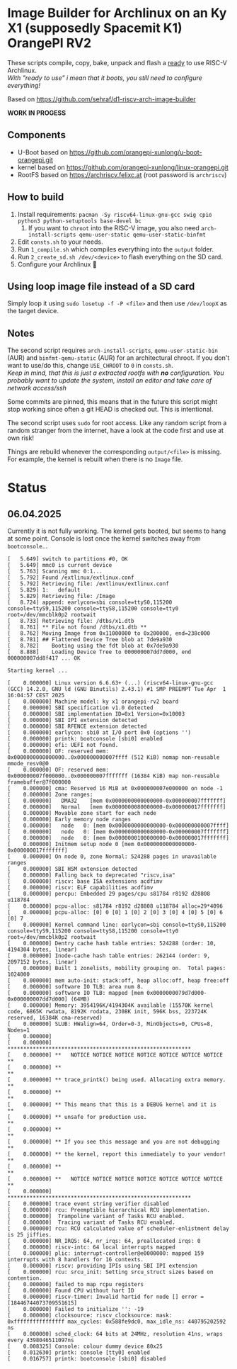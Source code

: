 # Image Builder for Archlinux on an Ky X1 (supposedly Spacemit K1) OrangePI RV2
These scripts compile, copy, bake, unpack and flash a [ready](https://wiki.archlinux.org/title/installation_guide#Configure_the_system) to use RISC-V Archlinux.  
*With "ready to use" i mean that it boots, you still need to configure everything!*

Based on https://github.com/sehraf/d1-riscv-arch-image-builder

**WORK IN PROGESS**

## Components
- U-Boot based on https://github.com/orangepi-xunlong/u-boot-orangepi.git
- kernel based on https://github.com/orangepi-xunlong/linux-orangepi.git
- RootFS based on https://archriscv.felixc.at (root password is `archriscv`)

## How to build
1. Install requirements: `pacman -Sy riscv64-linux-gnu-gcc swig cpio python3 python-setuptools base-devel bc`
   1. If you want to `chroot` into the RISC-V image, you also need `arch-install-scripts qemu-user-static qemu-user-static-binfmt`
1. Edit `consts.sh` to your needs.
1. Run `1_compile.sh` which compiles everything into the `output` folder.
1. Run `2_create_sd.sh /dev/<device>` to flash everything on the SD card.
1. Configure your Archlinux :rocket:

## Using loop image file instead of a SD card
Simply loop it using `sudo losetup -f -P <file>` and then use `/dev/loopX` as the target device.

## Notes
The second script requires `arch-install-scripts`, `qemu-user-static-bin` (AUR) and `binfmt-qemu-static` (AUR) for an architectural chroot.
If you don't want to use/do this, change `USE_CHROOT` to `0` in `consts.sh`.  
*Keep in mind, that this is just a extracted rootfs with **no** configuration. You probably want to update the system, install an editor and take care of network access/ssh*

Some commits are pinned, this means that in the future this script might stop working since often a git HEAD is checked out. This is intentional.

The second script uses `sudo` for root access. Like any random script from a random stranger from the internet, have a look at the code first and use at own risk!

Things are rebuild whenever the corresponding `output/<file>` is missing. For example, the kernel is rebuilt when there is no `Image` file.

# Status

## 06.04.2025
Currently it is not fully working. The kernel gets booted, but seems to hang at some point. Console is lost once the kernel switches away from `bootconsole`...

```
[   5.649] switch to partitions #0, OK
[   5.649] mmc0 is current device
[   5.763] Scanning mmc 0:1...
[   5.792] Found /extlinux/extlinux.conf
[   5.792] Retrieving file: /extlinux/extlinux.conf
[   5.829] 1:   default
[   5.829] Retrieving file: /Image
[   8.724] append: earlycon=sbi console=ttyS0,115200 console=ttyS9,115200 console=ttyS8,115200 console=tty0 root=/dev/mmcblk0p2 rootwait
[   8.733] Retrieving file: /dtbs/x1.dtb
[   8.761] ** File not found /dtbs/x1.dtb **
[   8.762] Moving Image from 0x11000000 to 0x200000, end=238c000
[   8.781] ## Flattened Device Tree blob at 7de9a930
[   8.782]    Booting using the fdt blob at 0x7de9a930
[   8.888]    Loading Device Tree to 000000007dd7d000, end 000000007dd8f417 ... OK

Starting kernel ...

[    0.000000] Linux version 6.6.63+ (...) (riscv64-linux-gnu-gcc (GCC) 14.2.0, GNU ld (GNU Binutils) 2.43.1) #1 SMP PREEMPT Tue Apr  1 16:04:57 CEST 2025
[    0.000000] Machine model: ky x1 orangepi-rv2 board
[    0.000000] SBI specification v1.0 detected
[    0.000000] SBI implementation ID=0x1 Version=0x10003
[    0.000000] SBI IPI extension detected
[    0.000000] SBI RFENCE extension detected
[    0.000000] earlycon: sbi0 at I/O port 0x0 (options '')
[    0.000000] printk: bootconsole [sbi0] enabled
[    0.000000] efi: UEFI not found.
[    0.000000] OF: reserved mem: 0x0000000000000000..0x000000000007ffff (512 KiB) nomap non-reusable mmode_resv0@0
[    0.000000] OF: reserved mem: 0x000000007f000000..0x000000007fffffff (16384 KiB) map non-reusable framebuffer@7f000000
[    0.000000] cma: Reserved 16 MiB at 0x000000007e000000 on node -1
[    0.000000] Zone ranges:
[    0.000000]   DMA32    [mem 0x0000000000000000-0x000000007fffffff]
[    0.000000]   Normal   [mem 0x0000000080000000-0x000000017fffffff]
[    0.000000] Movable zone start for each node
[    0.000000] Early memory node ranges
[    0.000000]   node   0: [mem 0x0000000000000000-0x000000000007ffff]
[    0.000000]   node   0: [mem 0x0000000000080000-0x000000007fffffff]
[    0.000000]   node   0: [mem 0x0000000100000000-0x000000017fffffff]
[    0.000000] Initmem setup node 0 [mem 0x0000000000000000-0x000000017fffffff]
[    0.000000] On node 0, zone Normal: 524288 pages in unavailable ranges
[    0.000000] SBI HSM extension detected
[    0.000000] Falling back to deprecated "riscv,isa"
[    0.000000] riscv: base ISA extensions acdfimv
[    0.000000] riscv: ELF capabilities acdfimv
[    0.000000] percpu: Embedded 29 pages/cpu s81784 r8192 d28808 u118784
[    0.000000] pcpu-alloc: s81784 r8192 d28808 u118784 alloc=29*4096
[    0.000000] pcpu-alloc: [0] 0 [0] 1 [0] 2 [0] 3 [0] 4 [0] 5 [0] 6 [0] 7
[    0.000000] Kernel command line: earlycon=sbi console=ttyS0,115200 console=ttyS9,115200 console=ttyS8,115200 console=tty0 root=/dev/mmcblk0p2 rootwait
[    0.000000] Dentry cache hash table entries: 524288 (order: 10, 4194304 bytes, linear)
[    0.000000] Inode-cache hash table entries: 262144 (order: 9, 2097152 bytes, linear)
[    0.000000] Built 1 zonelists, mobility grouping on.  Total pages: 1024000
[    0.000000] mem auto-init: stack:off, heap alloc:off, heap free:off
[    0.000000] software IO TLB: area num 8.
[    0.000000] software IO TLB: mapped [mem 0x0000000079d7d000-0x000000007dd7d000] (64MB)
[    0.000000] Memory: 3954196K/4194304K available (15570K kernel code, 6865K rwdata, 8192K rodata, 2308K init, 596K bss, 223724K reserved, 16384K cma-reserved)
[    0.000000] SLUB: HWalign=64, Order=0-3, MinObjects=0, CPUs=8, Nodes=1
[    0.000000]
[    0.000000] **********************************************************
[    0.000000] **   NOTICE NOTICE NOTICE NOTICE NOTICE NOTICE NOTICE   **
[    0.000000] **                                                      **
[    0.000000] ** trace_printk() being used. Allocating extra memory.  **
[    0.000000] **                                                      **
[    0.000000] ** This means that this is a DEBUG kernel and it is     **
[    0.000000] ** unsafe for production use.                           **
[    0.000000] **                                                      **
[    0.000000] ** If you see this message and you are not debugging    **
[    0.000000] ** the kernel, report this immediately to your vendor!  **
[    0.000000] **                                                      **
[    0.000000] **   NOTICE NOTICE NOTICE NOTICE NOTICE NOTICE NOTICE   **
[    0.000000] **********************************************************
[    0.000000] trace event string verifier disabled
[    0.000000] rcu: Preemptible hierarchical RCU implementation.
[    0.000000]  Trampoline variant of Tasks RCU enabled.
[    0.000000]  Tracing variant of Tasks RCU enabled.
[    0.000000] rcu: RCU calculated value of scheduler-enlistment delay is 25 jiffies.
[    0.000000] NR_IRQS: 64, nr_irqs: 64, preallocated irqs: 0
[    0.000000] riscv-intc: 64 local interrupts mapped
[    0.000000] plic: interrupt-controller@e0000000: mapped 159 interrupts with 8 handlers for 16 contexts.
[    0.000000] riscv: providing IPIs using SBI IPI extension
[    0.000000] rcu: srcu_init: Setting srcu_struct sizes based on contention.
[    0.000000] failed to map rcpu registers
[    0.000000] Found CPU without hart ID
[    0.000000] riscv-timer: Invalid hartid for node [] error = [18446744073709551615]
[    0.000000] Failed to initialize '': -19
[    0.000000] clocksource: riscv_clocksource: mask: 0xffffffffffffffff max_cycles: 0x588fe9dc0, max_idle_ns: 440795202592 ns
[    0.000000] sched_clock: 64 bits at 24MHz, resolution 41ns, wraps every 4398046511097ns
[    0.008325] Console: colour dummy device 80x25
[    0.012630] printk: console [tty0] enabled
[    0.016757] printk: bootconsole [sbi0] disabled

```
